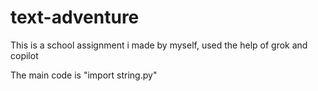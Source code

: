# text-adventure


This is a school assignment i made by myself, used the help of grok and copilot


The main code is "import string.py"
